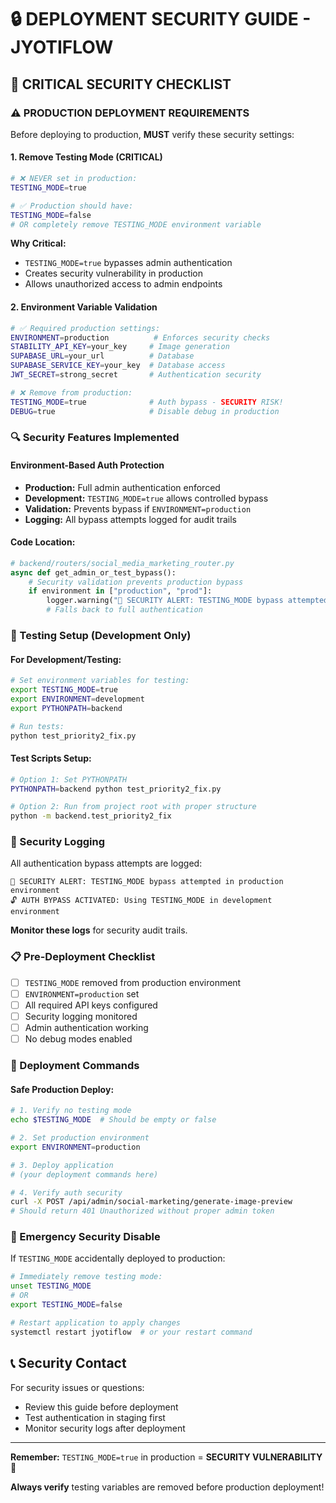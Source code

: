 # 🔒 DEPLOYMENT SECURITY GUIDE - JYOTIFLOW

## 🚨 CRITICAL SECURITY CHECKLIST

### **⚠️  PRODUCTION DEPLOYMENT REQUIREMENTS**

Before deploying to production, **MUST** verify these security settings:

#### **1. Remove Testing Mode (CRITICAL)**
```bash
# ❌ NEVER set in production:
TESTING_MODE=true

# ✅ Production should have:
TESTING_MODE=false
# OR completely remove TESTING_MODE environment variable
```

**Why Critical:** 
- `TESTING_MODE=true` bypasses admin authentication
- Creates security vulnerability in production
- Allows unauthorized access to admin endpoints

#### **2. Environment Variable Validation**
```bash
# ✅ Required production settings:
ENVIRONMENT=production          # Enforces security checks
STABILITY_API_KEY=your_key     # Image generation
SUPABASE_URL=your_url          # Database
SUPABASE_SERVICE_KEY=your_key  # Database access
JWT_SECRET=strong_secret       # Authentication security

# ❌ Remove from production:
TESTING_MODE=true              # Auth bypass - SECURITY RISK!
DEBUG=true                     # Disable debug in production
```

### **🔍 Security Features Implemented**

#### **Environment-Based Auth Protection**
- **Production:** Full admin authentication enforced
- **Development:** `TESTING_MODE=true` allows controlled bypass
- **Validation:** Prevents bypass if `ENVIRONMENT=production`
- **Logging:** All bypass attempts logged for audit trails

#### **Code Location:**
```python
# backend/routers/social_media_marketing_router.py
async def get_admin_or_test_bypass():
    # Security validation prevents production bypass
    if environment in ["production", "prod"]:
        logger.warning("🚨 SECURITY ALERT: TESTING_MODE bypass attempted in production")
        # Falls back to full authentication
```

### **🧪 Testing Setup (Development Only)**

#### **For Development/Testing:**
```bash
# Set environment variables for testing:
export TESTING_MODE=true
export ENVIRONMENT=development
export PYTHONPATH=backend

# Run tests:
python test_priority2_fix.py
```

#### **Test Scripts Setup:**
```bash
# Option 1: Set PYTHONPATH
PYTHONPATH=backend python test_priority2_fix.py

# Option 2: Run from project root with proper structure
python -m backend.test_priority2_fix
```

### **🔐 Security Logging**

All authentication bypass attempts are logged:

```
🚨 SECURITY ALERT: TESTING_MODE bypass attempted in production environment
🔓 AUTH BYPASS ACTIVATED: Using TESTING_MODE in development environment
```

**Monitor these logs** for security audit trails.

### **📋 Pre-Deployment Checklist**

- [ ] `TESTING_MODE` removed from production environment
- [ ] `ENVIRONMENT=production` set
- [ ] All required API keys configured
- [ ] Security logging monitored
- [ ] Admin authentication working
- [ ] No debug modes enabled

### **🚀 Deployment Commands**

#### **Safe Production Deploy:**
```bash
# 1. Verify no testing mode
echo $TESTING_MODE  # Should be empty or false

# 2. Set production environment
export ENVIRONMENT=production

# 3. Deploy application
# (your deployment commands here)

# 4. Verify auth security
curl -X POST /api/admin/social-marketing/generate-image-preview
# Should return 401 Unauthorized without proper admin token
```

### **🔧 Emergency Security Disable**

If `TESTING_MODE` accidentally deployed to production:

```bash
# Immediately remove testing mode:
unset TESTING_MODE
# OR
export TESTING_MODE=false

# Restart application to apply changes
systemctl restart jyotiflow  # or your restart command
```

## **📞 Security Contact**

For security issues or questions:
- Review this guide before deployment
- Test authentication in staging first
- Monitor security logs after deployment

---

**Remember:** `TESTING_MODE=true` in production = **SECURITY VULNERABILITY** 🚨

**Always verify** testing variables are removed before production deployment!
